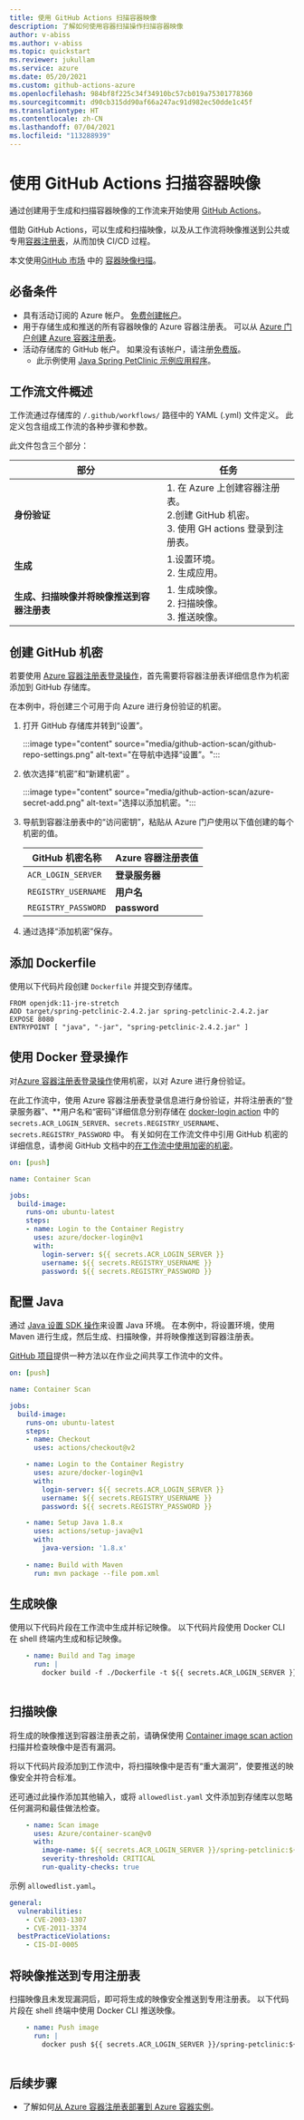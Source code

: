 ```yaml
---
title: 使用 GitHub Actions 扫描容器映像
description: 了解如何使用容器扫描操作扫描容器映像
author: v-abiss
ms.author: v-abiss
ms.topic: quickstart
ms.reviewer: jukullam
ms.service: azure
ms.date: 05/20/2021
ms.custom: github-actions-azure
ms.openlocfilehash: 984bf8f225c34f34910bc57cb019a75301778360
ms.sourcegitcommit: d90cb315dd90af66a247ac91d982ec50dde1c45f
ms.translationtype: HT
ms.contentlocale: zh-CN
ms.lasthandoff: 07/04/2021
ms.locfileid: "113288939"
---
```

# <a name="scan-container-images-using-github-actions"></a>使用 GitHub Actions 扫描容器映像

通过创建用于生成和扫描容器映像的工作流来开始使用 [GitHub Actions](https://docs.github.com/en/actions/learn-github-actions)。

借助 GitHub Actions，可以生成和扫描映像，以及从工作流将映像推送到公共或专用[容器注册表](https://azure.microsoft.com/en-in/services/container-registry/)，从而加快 CI/CD 过程。

本文使用[GitHub 市场](https://github.com/marketplace) 中的 [容器映像扫描](https://github.com/marketplace/actions/container-image-scan)。

## <a name="prerequisites"></a>必备条件

- 具有活动订阅的 Azure 帐户。 [免费创建帐户](https://azure.microsoft.com/free/?WT.mc_id=A261C142F)。
- 用于存储生成和推送的所有容器映像的 Azure 容器注册表。 可以从 [Azure 门户创建 Azure 容器注册表](../container-registry/container-registry-get-started-portal.md)。
- 活动存储库的 GitHub 帐户。 如果没有该帐户，请注册[免费版](https://github.com/join)。 
    - 此示例使用 [Java Spring PetClinic 示例应用程序](https://github.com/spring-projects/spring-petclinic)。

## <a name="workflow-file-overview"></a>工作流文件概述

工作流通过存储库的 `/.github/workflows/` 路径中的 YAML (.yml) 文件定义。 此定义包含组成工作流的各种步骤和参数。

此文件包含三个部分：

|部分  |任务  |
|---------|---------|
|**身份验证** | 1. 在 Azure 上创建容器注册表。 <br /> 2.创建 GitHub 机密。 <br /> 3. 使用 GH actions 登录到注册表。 |
|**生成** | 1.设置环境。 <br /> 2. 生成应用。 |
|**生成、扫描映像并将映像推送到容器注册表** | 1. 生成映像。 <br /> 2. 扫描映像。 <br /> 3. 推送映像。|

## <a name="create-github-secrets"></a>创建 GitHub 机密

若要使用 [Azure 容器注册表登录操作](https://github.com/marketplace/actions/azure-container-registry-login)，首先需要将容器注册表详细信息作为机密添加到 GitHub 存储库。

在本例中，将创建三个可用于向 Azure 进行身份验证的机密。  

1. 打开 GitHub 存储库并转到“设置”。

    :::image type="content" source="media/github-action-scan/github-repo-settings.png" alt-text="在导航中选择“设置”。":::

1. 依次选择“机密”和“新建机密” 。

    :::image type="content" source="media/github-action-scan/azure-secret-add.png" alt-text="选择以添加机密。":::

1. 导航到容器注册表中的“访问密钥”，粘贴从 Azure 门户使用以下值创建的每个机密的值。 

    | GitHub 机密名称 | Azure 容器注册表值 |
    |---------|---------|
    |`ACR_LOGIN_SERVER` | **登录服务器** |
    |`REGISTRY_USERNAME` | **用户名** |
    |`REGISTRY_PASSWORD` | **password** |
    
1. 通过选择“添加机密”保存。

## <a name="add-a-dockerfile"></a>添加 Dockerfile

使用以下代码片段创建 `Dockerfile` 并提交到存储库。

```
FROM openjdk:11-jre-stretch
ADD target/spring-petclinic-2.4.2.jar spring-petclinic-2.4.2.jar
EXPOSE 8080
ENTRYPOINT [ "java", "-jar", "spring-petclinic-2.4.2.jar" ]
```


## <a name="use-the-docker-login-action"></a>使用 Docker 登录操作

对[Azure 容器注册表登录操作](https://github.com/marketplace/actions/azure-container-registry-login)使用机密，以对 Azure 进行身份验证。

在此工作流中，使用 Azure 容器注册表登录信息进行身份验证，并将注册表的“登录服务器”、**用户名和“密码”详细信息分别存储在 [docker-login action](https://github.com/Azure/docker-login) 中的 `secrets.ACR_LOGIN_SERVER`、`secrets.REGISTRY_USERNAME`、`secrets.REGISTRY_PASSWORD` 中。 有关如何在工作流文件中引用 GitHub 机密的详细信息，请参阅 GitHub 文档中的[在工作流中使用加密的机密](https://docs.github.com/en/actions/reference/encrypted-secrets#using-encrypted-secrets-in-a-workflow)。


```yaml
on: [push]

name: Container Scan

jobs:
  build-image:
    runs-on: ubuntu-latest
    steps:
    - name: Login to the Container Registry  
      uses: azure/docker-login@v1
      with:
        login-server: ${{ secrets.ACR_LOGIN_SERVER }}
        username: ${{ secrets.REGISTRY_USERNAME }}
        password: ${{ secrets.REGISTRY_PASSWORD }}
```

## <a name="configure-java"></a>配置 Java

通过 [Java 设置 SDK 操作](https://github.com/marketplace/actions/setup-java-jdk)来设置 Java 环境。 在本例中，将设置环境，使用 Maven 进行生成，然后生成、扫描映像，并将映像推送到容器注册表。

[GitHub 项目](https://docs.github.com/en/actions/guides/storing-workflow-data-as-artifacts)提供一种方法以在作业之间共享工作流中的文件。 

```yaml
on: [push]

name: Container Scan

jobs:
  build-image:
    runs-on: ubuntu-latest    
    steps:
    - name: Checkout
      uses: actions/checkout@v2    

    - name: Login to the Container Registry  
      uses: azure/docker-login@v1
      with:
        login-server: ${{ secrets.ACR_LOGIN_SERVER }}
        username: ${{ secrets.REGISTRY_USERNAME }}
        password: ${{ secrets.REGISTRY_PASSWORD }}

    - name: Setup Java 1.8.x
      uses: actions/setup-java@v1
      with:
        java-version: '1.8.x'
        
    - name: Build with Maven
      run: mvn package --file pom.xml
```

## <a name="build-your-image"></a>生成映像 

使用以下代码片段在工作流中生成并标记映像。 以下代码片段使用 Docker CLI 在 shell 终端内生成和标记映像。 

```yaml
    - name: Build and Tag image
      run: |
        docker build -f ./Dockerfile -t ${{ secrets.ACR_LOGIN_SERVER }}/spring-petclinic:${{ github.run_number }} .
        
```

## <a name="scan-the-image"></a>扫描映像

将生成的映像推送到容器注册表之前，请确保使用 [Container image scan action](https://github.com/marketplace/actions/container-image-scan) 扫描并检查映像中是否有漏洞。

将以下代码片段添加到工作流中，将扫描映像中是否有“重大漏洞”，使要推送的映像安全并符合标准。

还可通过此操作添加其他输入，或将 `allowedlist.yaml` 文件添加到存储库以忽略任何漏洞和最佳做法检查。 

```yaml
    - name: Scan image
      uses: Azure/container-scan@v0
      with:
        image-name: ${{ secrets.ACR_LOGIN_SERVER }}/spring-petclinic:${{ github.run_number }}
        severity-threshold: CRITICAL
        run-quality-checks: true        
```

示例 `allowedlist.yaml`。

```yaml
general:
  vulnerabilities:
    - CVE-2003-1307
    - CVE-2011-3374
  bestPracticeViolations:
    - CIS-DI-0005
```
## <a name="push-the-image-to-a-private-registry"></a>将映像推送到专用注册表

扫描映像且未发现漏洞后，即可将生成的映像安全推送到专用注册表。 以下代码片段在 shell 终端中使用 Docker CLI 推送映像。

```yaml
    - name: Push image
      run: |
        docker push ${{ secrets.ACR_LOGIN_SERVER }}/spring-petclinic:${{ github.run_number }}
        
```
## <a name="next-steps"></a>后续步骤
- 了解如何[从 Azure 容器注册表部署到 Azure 容器实例](../container-instances/container-instances-using-azure-container-registry.md)。